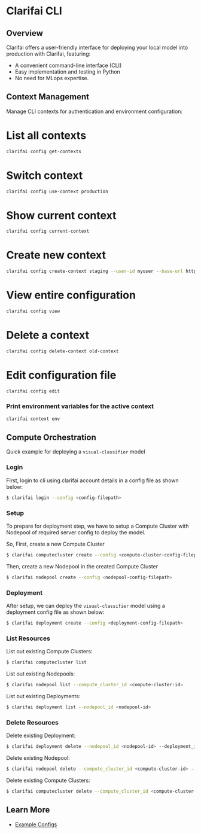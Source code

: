 # Clarifai CLI

## Overview

Clarifai offers a user-friendly interface for deploying your local model into production with Clarifai, featuring:

* A convenient command-line interface (CLI)
* Easy implementation and testing in Python
* No need for MLops expertise.

## Context Management

Manage CLI contexts for authentication and environment configuration:
# List all contexts
```bash
clarifai config get-contexts
```

# Switch context
```bash
clarifai config use-context production
```
# Show current context
```bash
clarifai config current-context
```

# Create new context
```bash
clarifai config create-context staging --user-id myuser --base-url https://staging.clarifai.com
```
# View entire configuration
```bash
clarifai config view
```
# Delete a context
```bash
clarifai config delete-context old-context
```
# Edit configuration file
```bash
clarifai config edit
```

### Print environment variables for the active context
```bash
clarifai context env
```

## Compute Orchestration

Quick example for deploying a `visual-classifier` model

### Login

First, login to cli using clarifai account details in a config file as shown below:

```bash
$ clarifai login --config <config-filepath>
```

### Setup

To prepare for deployment step, we have to setup a Compute Cluster with Nodepool of required server config to deploy the model.

So, First, create a new Compute Cluster
```bash
$ clarifai computecluster create --config <compute-cluster-config-filepath>
```

Then, create a new Nodepool in the created Compute Cluster
```bash
$ clarifai nodepool create --config <nodepool-config-filepath>
```

### Deployment

After setup, we can deploy the `visual-classifier` model using a deployment config file as shown below:

```bash
$ clarifai deployment create --config <deployment-config-filepath>
```

### List Resources

List out existing Compute Clusters:

```bash
$ clarifai computecluster list
```

List out existing Nodepools:

```bash
$ clarifai nodepool list --compute_cluster_id <compute-cluster-id>
```

List out existing Deployments:

```bash
$ clarifai deployment list --nodepool_id <nodepool-id>
```

### Delete Resources

Delete existing Deployment:

```bash
$ clarifai deployment delete --nodepool_id <nodepool-id> --deployment_id <deployment-id>
```

Delete existing Nodepool:

```bash
$ clarifai nodepool delete --compute_cluster_id <compute-cluster-id> --nodepool_id <nodepool-id>
```

Delete existing Compute Clusters:

```bash
$ clarifai computecluster delete --compute_cluster_id <compute-cluster-id>
```

## Learn More

* [Example Configs](https://github.com/Clarifai/examples/tree/main/ComputeOrchestration/configs)
